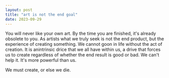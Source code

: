 ```yaml
---
layout: post
title: "art is not the end goal"
date: 2023-09-29
---
```


You will never like your own art. By the time you are finished, it's already obsolete to you.
As artists what we truly seek is not the end product, but the experience of creating something. We cannot goon in life without the act of creation. 
It is anintrinsic drice that we all have within us, a drive that forces us to create regardless of whether the end result is good or bad. We can't help it. It's more powerful than us. 

We must create, or else we die. 
